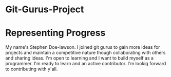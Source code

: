 # Git-Gurus-Project
# Representing Progress
My name's Stephen Doe-lawson. I joined git gurus to gain more ideas for projects and maintain a competitive nature though collaborating with others and sharing ideas. I'm open to learning and I want to build myself as a programmer.
I'm ready to learn and an active contributor. I'm lookig forward to contributing with y'all.

